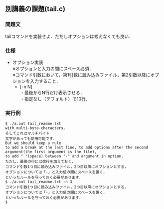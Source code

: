 ## 別講義の課題(tail.c)
### 問題文
tailコマンドを実装せよ．ただしオプションは考えなくても良い．
### 仕様
- オプション実装  
※オプションと入力の間にスペース必須．  
※コマンド引数において，第1引数に読み込みファイル，第2引数以降にオプションを入力すること．
    - [-n N]  
    ・最後からN行だけ表示させる．  
    ・指定なし（デフォルト）で10行．
    
### 実行例
```
$ ./a.out tail_readme.txt
with multi-byte-characters.
そしてこれはマルチバイト
文字があっても使用可能です．
But we should keep a rule 
to add a break at the last line, to add options after the second argument(the first argument is the file), 
to add " "(space) between "-" and argument in option.
ただし，最後の行には改行を加えておく，
コマンド引数1つ目に読み込みファイル，2つ目以降にオプションとする，
オプションについては「-」と入力値の間にスペースを置く，
といったルールを守っておく必要があります．
$ ./a.out tail_readme.txt -n 3
コマンド引数1つ目に読み込みファイル，2つ目以降にオプションとする，
オプションについては「-」と入力値の間にスペースを置く，
といったルールを守っておく必要があります．
$
```
